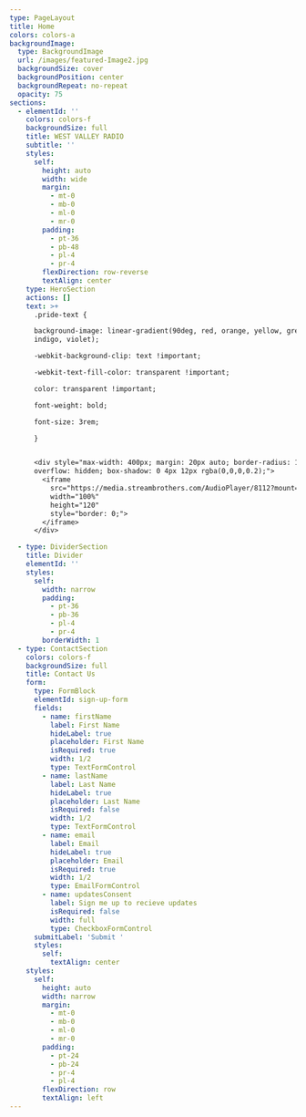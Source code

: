 ```yaml
---
type: PageLayout
title: Home
colors: colors-a
backgroundImage:
  type: BackgroundImage
  url: /images/featured-Image2.jpg
  backgroundSize: cover
  backgroundPosition: center
  backgroundRepeat: no-repeat
  opacity: 75
sections:
  - elementId: ''
    colors: colors-f
    backgroundSize: full
    title: WEST VALLEY RADIO
    subtitle: ''
    styles:
      self:
        height: auto
        width: wide
        margin:
          - mt-0
          - mb-0
          - ml-0
          - mr-0
        padding:
          - pt-36
          - pb-48
          - pl-4
          - pr-4
        flexDirection: row-reverse
        textAlign: center
    type: HeroSection
    actions: []
    text: >+
      .pride-text {

      background-image: linear-gradient(90deg, red, orange, yellow, green, blue,
      indigo, violet);

      -webkit-background-clip: text !important;

      -webkit-text-fill-color: transparent !important;

      color: transparent !important;

      font-weight: bold;

      font-size: 3rem;

      }


      <div style="max-width: 400px; margin: 20px auto; border-radius: 12px;
      overflow: hidden; box-shadow: 0 4px 12px rgba(0,0,0,0.2);">
        <iframe 
          src="https://media.streambrothers.com/AudioPlayer/8112?mount=stream" 
          width="100%" 
          height="120" 
          style="border: 0;">
        </iframe>
      </div>

  - type: DividerSection
    title: Divider
    elementId: ''
    styles:
      self:
        width: narrow
        padding:
          - pt-36
          - pb-36
          - pl-4
          - pr-4
        borderWidth: 1
  - type: ContactSection
    colors: colors-f
    backgroundSize: full
    title: Contact Us
    form:
      type: FormBlock
      elementId: sign-up-form
      fields:
        - name: firstName
          label: First Name
          hideLabel: true
          placeholder: First Name
          isRequired: true
          width: 1/2
          type: TextFormControl
        - name: lastName
          label: Last Name
          hideLabel: true
          placeholder: Last Name
          isRequired: false
          width: 1/2
          type: TextFormControl
        - name: email
          label: Email
          hideLabel: true
          placeholder: Email
          isRequired: true
          width: 1/2
          type: EmailFormControl
        - name: updatesConsent
          label: Sign me up to recieve updates
          isRequired: false
          width: full
          type: CheckboxFormControl
      submitLabel: 'Submit '
      styles:
        self:
          textAlign: center
    styles:
      self:
        height: auto
        width: narrow
        margin:
          - mt-0
          - mb-0
          - ml-0
          - mr-0
        padding:
          - pt-24
          - pb-24
          - pr-4
          - pl-4
        flexDirection: row
        textAlign: left
---
```

